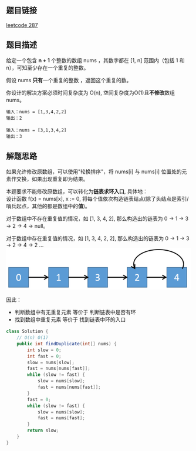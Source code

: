 ## 题目链接

[leetcode 287](https://leetcode.cn/problems/find-the-duplicate-number/description/)

## 题目描述

给定一个包含 **n + 1** 个整数的数组 nums ，其数字都在 [1, n] 范围内（包括 1 和 n），可知至少存在一个重复的整数。

假设 nums **只有**一个重复的整数 ，返回这个重复的数。

你设计的解决方案必须时间复杂度为 O(n), 空间复杂度为O(1)且**不修改**数组 nums。

```html
输入：nums = [1,3,4,2,2]
输出：2

输入：nums = [3,1,3,4,2]
输出：3
```

## 解题思路

如果允许修改原数组，可以使用"轮换排序"，将 nums[i] 与 nums[i] 位置处的元素作交换，如果出现重复即为结果。  

本题要求不能修改原数组，可以转化为**链表求环入口**, 具体地：  
设计函数 f(x) = nums[x], x := 0, 将每个值依次构造链表结点(除了头结点是索引/哨兵起点，其他的都是数组中的**值**)。  

对于数组中不存在重复值的情况，如 [1, 3, 4, 2], 那么构造出的链表为 0 -> 1 -> 3 -> 2 -> 4 -> null。  

对于数组中存在重复值的情况，如 [1, 3, 4, 2, 2], 那么构造出的链表为 0 -> 1 -> 3 -> 2 -> 4 -> 2 ...
![](https://github.com/RossVermouth/algorithm/blob/main/%E9%99%84%E4%BB%B6/%E6%95%B0%E7%BB%84%E9%87%8D%E5%A4%8D%E6%95%B0%E5%AD%97.png)  

因此：  
- 判断数组中有无重复元素 等价于 判断链表中是否有环
- 找到数组中重复元素 等价于 找到链表中环的入口

```JAVA
class Solution {
    // O(n) O(1)
    public int findDuplicate(int[] nums) {
        int slow = 0;
        int fast = 0;
        slow = nums[slow];
        fast = nums[nums[fast]];
        while (slow != fast) {
            slow = nums[slow];
            fast = nums[nums[fast]];
        }
        fast = 0;
        while (slow != fast) {
            slow = nums[slow];
            fast = nums[fast];
        }
        return slow;
    }
}
```

